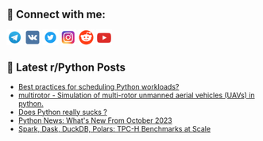 ## 🔎 Connect with me:
[<img src="https://github.com/bullbesh/bullbesh/blob/main/images/Telegram.png" width="32" height="32" />](https://t.me/bullbesh)
[<img src="https://github.com/bullbesh/bullbesh/blob/main/images/VK.png" width="32" height="32" />](https://vk.com/bullbesh)
[<img src="https://github.com/bullbesh/bullbesh/blob/main/images/Twitter.png" width="32" height="32" />](https://twitter.com/bullbesh1)
[<img src="https://github.com/bullbesh/bullbesh/blob/main/images/Instagram.png" width="32" height="32" />](https://www.instagram.com/bullbesh)
[<img src="https://github.com/bullbesh/bullbesh/blob/main/images/Reddit.png" width="32" height="32" />](https://www.reddit.com/user/bullbesh)
[<img src="https://github.com/bullbesh/bullbesh/blob/main/images/YouTube.png" width="32" height="32" />](https://www.youtube.com/channel/UCtfjRs6uzgq5mfm8S06WTcg)

## 📕 Latest r/Python Posts
<!-- BLOG-POST-LIST:START -->
- [Best practices for scheduling Python workloads?](https://www.reddit.com/r/Python/comments/17q1nte/best_practices_for_scheduling_python_workloads/)
- [multirotor - Simulation of multi-rotor unmanned aerial vehicles &lpar;UAVs&rpar; in python.](https://www.reddit.com/r/Python/comments/17q0nsl/multirotor_simulation_of_multirotor_unmanned/)
- [Does Python really sucks ?](https://www.reddit.com/r/Python/comments/17pzk0f/does_python_really_sucks/)
- [Python News: What&#39;s New From October 2023](https://www.reddit.com/r/Python/comments/17px8wo/python_news_whats_new_from_october_2023/)
- [Spark, Dask, DuckDB, Polars: TPC-H Benchmarks at Scale](https://www.reddit.com/r/Python/comments/17pwxfn/spark_dask_duckdb_polars_tpch_benchmarks_at_scale/)
<!-- BLOG-POST-LIST:END -->
